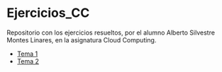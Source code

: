 # Ejercicios_CC
Repositorio con los ejercicios resueltos, por el alumno Alberto Silvestre Montes Linares, en la asignatura Cloud Computing.

- [Tema 1](Tema1/Tema1.md)
- [Tema 2](Tema2/Tema2.md)